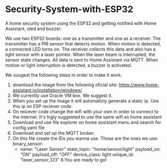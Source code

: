 # Security-System-with-ESP32
A home security system using the ESP32 and getting notified with Home Assistant, oled and buzzer.

We use two ESP32 boards: one as a transmitter and one as a receiver.
The transmitter has a PIR sensor that detects motion. When motion is detected, a connected LED turns on.
The receiver collects this data and also has a light sensor with a laser pointer. When the laser beam is interrupted, the sensor state changes.
All data is sent to Home Assistant via MQTT. When motion or light interruption is detected, a buzzer is activated.

We suugest the following steps in order to make it work.
1. download the image from the following oficial site: https://www.home-assistant.io/installation/windows/
2. We currently use Oracle VM box. We suggest it.
3. When you set up the image it will automaticly generate a static ip. Use this ip on ESP reciever code.
4. On reicever code change the wifi with your own in order to connect to the internet. It's higly suggested to use the same wifi as home assistant
5. Download and use file explorer on home assistant menu and search for config.yaml file
6. Download and set up the MQTT broker.
7. On this file create the IDs you wanna use. Those are the ones we use:
  binary_sensor:
    - name: "Laser Sensor"
      state_topic: "home/sensor/light"
      payload_on: "ON"
      payload_off: "OFF"
      device_class: light
      unique_id: "laser_sensor_123"
8.You are ready to go!



